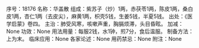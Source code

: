 序号：18176
名称：华盖散
组成：紫苏子（炒）1两，赤茯苓1两，陈皮1两，桑白皮1两，杏仁1两（去皮尖），麻黄1两，枳壳5钱，生姜5钱，半夏5钱。
出处：《医学启蒙》卷四。
主治：肺受风寒，咳嗽声重，胸膈烦滞，头目昏眩。
加减：None
功效：None
用法用量：每服2钱，水1钟，煎7分，食后温服。
制备方法：上为末。
临床应用：None
各家论述：None
用药禁忌：None
附注：None
